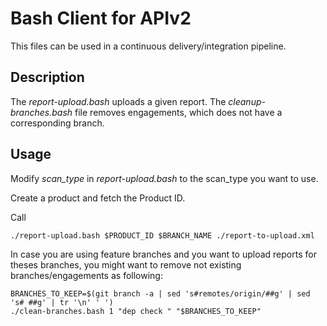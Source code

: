 # Bash Client for APIv2
This files can be used in a continuous delivery/integration pipeline.

## Description
The _report-upload.bash_ uploads a given report.
The _cleanup-branches.bash_ file removes engagements, which does not have a corresponding branch.

## Usage
Modify _scan_type_ in _report-upload.bash_ to the scan_type you want to use.

Create a product and fetch the Product ID.

Call 
```
./report-upload.bash $PRODUCT_ID $BRANCH_NAME ./report-to-upload.xml
```

In case you are using feature branches and you want to upload reports for theses branches, you might want to remove not existing branches/engagements as following:
```
BRANCHES_TO_KEEP=$(git branch -a | sed 's#remotes/origin/##g' | sed 's# ##g' | tr '\n' ' ')
./clean-branches.bash 1 "dep check " "$BRANCHES_TO_KEEP"
```
